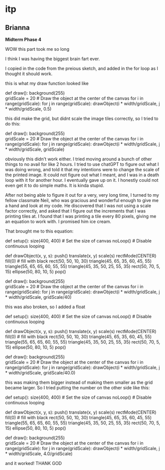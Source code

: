# itp

## Brianna

**Midterm Phase 4**


WOW this part took me so long

I think I was having the biggest brain fart ever.

I copied in the code from the preious sketch, and added in the for loop as I thought it should work.



this is what my draw function looked like

def draw():
    background(255)  
    gridScale = 20
    # Draw the object at the center of the canvas
    for i in range(gridScale):
        for j in range(gridScale):
            drawObject(i * width/gridScale, j * width/gridScale, 0.5)

this did make the grid, but didnt scale the image tiles correctly, so I tried to do this:

def draw():
    background(255)  
    gridScale = 20
    # Draw the object at the center of the canvas
    for i in range(gridScale):
        for j in range(gridScale):
            drawObject(i * width/gridScale, j * width/gridScale, gridScale)

obviously this didn't work either. I tried moving around a bunch of other things to no avail for like 2 hours. I tried to use chatGPT to figure out what I was doing wrong, and told it that my intentions were to change the scale of the printed image. It could not figure out what I meant, and I was in a death loop with it for another hour. I eventually gave up on it. I honestly could not even get it to do simple maths. It is kinda stupid.

After not being able to figure it out for a very, very long time, I turned to my fellow classmate Neil, who was gracious and wonderful enough to give me a hand and look at my code. He discovered that I was not using a scale factor correctly, and asked that I figure out the increments that I was printing tiles at. I found that I was printing a tile every 80 pixels, giving me an equation to work with. I promised him ice cream.

That brought me to this equation:

def setup():
    size(400, 400)  # Set the size of canvas
    noLoop()  # Disable continuous looping


def drawObject(x, y, s):
    push()
    translate(x, y)
    scale(s)
    rectMode(CENTER)
    fill(0)  # fill with black
    rect(50, 50, 10, 30)
    triangle(45, 65, 35, 60, 45, 55)
    triangle(55, 65, 65, 60, 55, 55)
    triangle(45, 35, 50, 25, 55, 35)
    rect(50, 70, 5, 15)
    ellipse(50, 80, 10, 5)
    pop()



def draw():
    background(255)  
    gridScale = 20
    # Draw the object at the center of the canvas
    for i in range(gridScale):
        for j in range(gridScale):
            drawObject(i * width/gridScale, j * width/gridScale, gridScale/40)

this was also broken, so I added a float

def setup():
    size(400, 400)  # Set the size of canvas
    noLoop()  # Disable continuous looping


def drawObject(x, y, s):
    push()
    translate(x, y)
    scale(s)
    rectMode(CENTER)
    fill(0)  # fill with black
    rect(50, 50, 10, 30)
    triangle(45, 65, 35, 60, 45, 55)
    triangle(55, 65, 65, 60, 55, 55)
    triangle(45, 35, 50, 25, 55, 35)
    rect(50, 70, 5, 15)
    ellipse(50, 80, 10, 5)
    pop()



def draw():
    background(255)  
    gridScale = 20
    # Draw the object at the center of the canvas
    for i in range(gridScale):
        for j in range(gridScale):
            drawObject(i * width/gridScale, j * width/gridScale, gridScale/40.0)

this was making them bigger instead of making them smaller as the grid became larger. So I tried putting the number on the other side like this:

def setup():
    size(400, 400)  # Set the size of canvas
    noLoop()  # Disable continuous looping


def drawObject(x, y, s):
    push()
    translate(x, y)
    scale(s)
    rectMode(CENTER)
    fill(0)  # fill with black
    rect(50, 50, 10, 30)
    triangle(45, 65, 35, 60, 45, 55)
    triangle(55, 65, 65, 60, 55, 55)
    triangle(45, 35, 50, 25, 55, 35)
    rect(50, 70, 5, 15)
    ellipse(50, 80, 10, 5)
    pop()



def draw():
    background(255)  
    gridScale = 20
    # Draw the object at the center of the canvas
    for i in range(gridScale):
        for j in range(gridScale):
            drawObject(i * width/gridScale, j * width/gridScale, 4.0/gridScale)

and it worked! THANK GOD
